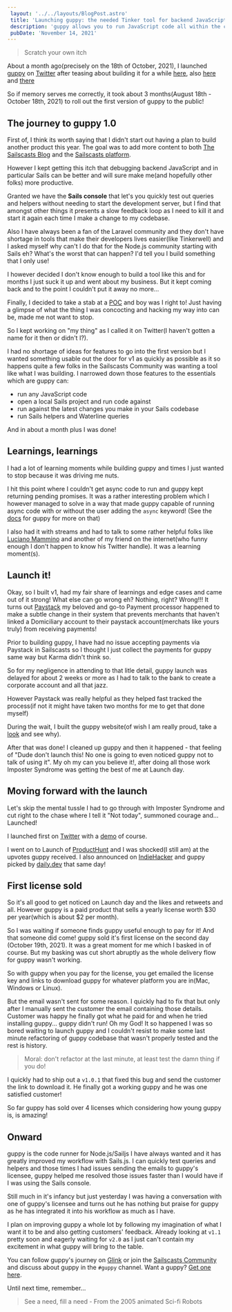 ```yaml
---
 layout: '../../layouts/BlogPost.astro'
 title: 'Launching guppy: the needed Tinker tool for backend JavaScript'
 description: 'guppy allows you to run JavaScript code all within the context of a Sails application.'
 pubDate: 'November 14, 2021'
---
```


> Scratch your own itch

<!-- <img src="/images/covers/guppy-card.png" width="350"> -->

About a month ago(precisely on the 18th of October, 2021), I launched [guppy](https://guppy.sailscasts.com) on [Twitter](https://twitter.com/Dominus_Kelvin/status/1450221793344696324?s=20) after teasing about building it for a while [here](https://twitter.com/Dominus_Kelvin/status/1428057558145814530?s=20), also [here](https://twitter.com/Dominus_Kelvin/status/1431479983923515392?s=20) and [there](https://twitter.com/Dominus_Kelvin/status/1432152058250121220?s=20)

So if memory serves me correctly, it took about 3 months(August 18th - October 18th, 2021) to roll out the first version of guppy to the public!

## The journey to guppy 1.0
First of, I think its worth saying that I didn't start out having a plan to build another product this year. The goal was to add more content to both [The Sailscasts Blog](https://blog.sailscasts.com) and the [Sailscasts platform](https://sailscasts.com).

However I kept getting this itch that debugging backend JavaScript and in particular Sails can be better and will sure make me(and hopefully other folks) more productive.

Granted we have the **Sails console** that let's you quickly test out queries and helpers without needing to start the development server, but I find that amongst other things it presents a slow feedback loop as I need to kill it and start it again each time I make a change to my codebase.

Also I have always been a fan of the Laravel community and they don't have shortage in tools that make their developers lives easier(like Tinkerwell) and I asked myself why can't I do that for the Node.js community starting with Sails eh? What's the worst that can happen? I'd tell you I build something that I only use!

I however decided I don't know enough to build a tool like this and for months I just suck it up and went about my business. But it kept coming back and to the point I couldn't put it away no more...

Finally, I decided to take a stab at a [POC](https://twitter.com/Dominus_Kelvin/status/1428057558145814530?s=20) and boy was I right to! Just having a glimpse of what the thing I was concocting and hacking my way into can be, made me not want to stop.

So I kept working on "my thing" as I called it on Twitter(I haven't gotten a name for it then or didn't I?).

I had no shortage of ideas for features to go into the first version but I wanted something usable out the door for v1 as quickly as possible as it so happens quite a few folks in the Sailscasts Community was wanting a tool like what I was building. I narrowed down those features to the essentials which are guppy can:

* run any JavaScript code
* open a local Sails project and run code against
* run against the latest changes you make in your Sails codebase
* run Sails helpers and Waterline queries

 And in about a month plus I was done!

## Learnings, learnings
I had a lot of learning moments while building guppy and times I just wanted to stop because it was driving me nuts.

I hit this point where I couldn't get async code to run and guppy kept returning pending promises. It was a rather interesting problem which I however managed to solve in a way that made guppy capable of running async code with or without the user adding the `async` keyword! (See the [docs](https://guppy-docs.sailscasts.com) for guppy for more on that)

I also had it with streams and had to talk to some rather helpful folks like [Luciano Mammino](https://twitter.com/loige) and another of my friend on the internet(who funny enough I don't happen to know his Twitter handle). It was a learning moment(s).

## Launch it!
Okay, so I built v1, had my fair share of learnings and edge cases and came out of it strong! What else can go wrong eh? Nothing, right? Wrong!!! It turns out [Paystack](https://paystack.com) my beloved and go-to Payment processor happened to make a subtle change in their system that prevents merchants that haven't linked a Domiciliary account to their paystack account(merchats like yours truly) from receiving payments!

Prior to building guppy, I have had no issue accepting payments via Paystack in Sailscasts so I thought I just collect the payments for guppy same way but Karma didn't think so.

So for my negligence in attending to that litle detail, guppy launch was delayed for about 2 weeks or more as I had to talk to the bank to create a corporate account and all that jazz.

However Paystack was really helpful as they helped fast tracked the process(if not it might have taken two months for me to get that done myself)

During the wait, I built the guppy website(of wish I am really proud, take a [look](https://guppy.sailscasts.com) and see why).

 After that was done! I cleaned up guppy and then it happened - that feeling of "Dude don't launch this! No one is going to even noticed guppy not to talk of using it". My oh my can you believe it!, after doing all those work Imposter Syndrome was getting the best of me at Launch day.

## Moving forward with the launch
Let's skip the mental tussle I had to go through with Imposter Syndrome and cut right to the chase where I tell it "Not today", summoned courage and... Launched!

I launched first on [Twitter](https://twitter.com/Dominus_Kelvin/status/1450221793344696324?s=20) with a [demo](https://www.youtube.com/watch?v=9eCNERqwH1c) of course.

I went on to Launch of [ProductHunt](https://www.producthunt.com/posts/guppy-2) and I was shocked(I still am) at the upvotes guppy received. I also announced on [IndieHacker](https://www.indiehackers.com/product/guppy) and guppy picked by [daily.dev](https://app.daily.dev/posts/wQw-x8mT7) that same day!

## First license sold
So it's all good to get noticed on Launch day and the likes and retweets and all. However guppy is a paid product that sells a yearly license worth $30 per year(which is about $2 per month).

So I was waiting if someone finds guppy useful enough to pay for it! And that someone did come! guppy sold it's first license on the second day (October 19th, 2021). It was a great moment for me which I basked in of course. But my basking was cut short abruptly as the whole delivery flow for guppy wasn't working.

So with guppy when you pay for the license, you get emailed the license key and links to download guppy for whatever platform you are in(Mac, Windows or Linux).

But the email wasn't sent for some reason. I quickly had to fix that but only after I manually sent the customer the email containing those details. Customer was happy he finally got what he paid for and when he tried installing guppy... guppy didn't run! Oh my God! It so happened I was so bored waiting to launch guppy and I couldn't resist to make some last minute refactoring of guppy codebase that wasn't properly tested and the rest is history.

> Moral: don't refactor at the last minute, at least test the damn thing if you do!

I quickly had to ship out a `v1.0.1` that fixed this bug and send the customer the link to download it. He finally got a working guppy and he was one satisfied customer!

So far guppy has sold over 4 licenses which considering how young guppy is, is amazing!

## Onward
guppy is the code runner for Node.js/Sailjs I have always wanted and it has greatly improved my workflow with Sails.js. I can quickly test queries and helpers and those times I had issues sending the emails to guppy's licensee, guppy helped me resolved those issues faster than I would have if I was using the Sails console.

Still much in it's infancy but just yesterday I was having a conversation with one of guppy's licensee and turns out he has nothing but praise for guppy as he has integrated it into his workflow as much as I have.

I plan on improving guppy a whole lot by following my imagination of what I want it to be and also getting customers' feedback. Already looking at `v1.1` pretty soon and eagerly waiting for `v2.0` as I just can't contain my excitement in what guppy will bring to the table.

You can follow guppy's journey on [Glink](https://glink.so/kelvin/guppy) or join the [Sailscasts Community](https://discord.com/invite/gbJZuNm) and discuss about guppy in the `#guppy` channel. Want a guppy? [Get one here](https://www.guppy.sailscasts.com/#buy).

Until next time, remember...
> See a need, fill a need - From the 2005 animated Sci-fi Robots
